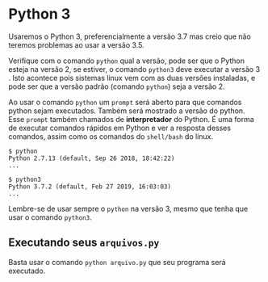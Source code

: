 # Python 3

Usaremos o Python 3, preferencialmente a versão 3.7 mas creio que não teremos
problemas ao usar a versão 3.5.

Verifique com o comando `python` qual a versão, pode ser que o Python
esteja na versão 2, se estiver, o comando `python3` deve executar a versão 3
. Isto acontece pois sistemas linux vem com as duas versões instaladas, e
pode ser que a versão padrão (comando `python`) seja a versão 2.

Ao usar o comando `python` um `prompt` será aberto para que comandos python
sejam executados. Também será mostrado a versão do python. Esse `prompt`
também chamados de **interpretador** do Python. É uma forma de executar
comandos rápidos em Python e ver a resposta desses comandos, assim como os
comandos do `shell/bash` do linux.

```
$ python
Python 2.7.13 (default, Sep 26 2018, 18:42:22)
...
```

```
$ python3
Python 3.7.2 (default, Feb 27 2019, 16:03:03)
...
```

Lembre-se de usar sempre o `python` na versão 3, mesmo que tenha que usar o
comando `python3`.

## Executando seus `arquivos.py`

Basta usar o comando `python arquivo.py` que seu programa será executado.
